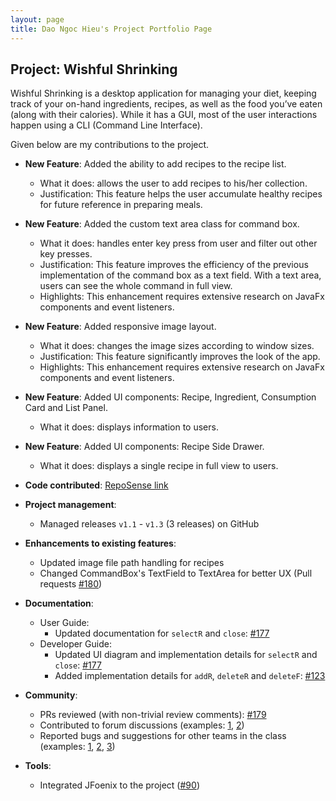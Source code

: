 ```yaml
---
layout: page
title: Dao Ngoc Hieu's Project Portfolio Page
---
```

## Project: Wishful Shrinking

Wishful Shrinking is a desktop application for managing your diet, keeping track of your on-hand ingredients, recipes, as well as the food you’ve eaten (along with their calories). While it has a GUI, most of the user interactions happen using a CLI (Command Line Interface).

Given below are my contributions to the project.

* **New Feature**: Added the ability to add recipes to the recipe list.
  * What it does: allows the user to add recipes to his/her collection.
  * Justification: This feature helps the user accumulate healthy recipes for future reference in preparing meals.
 
* **New Feature**: Added the custom text area class for command box.
  * What it does: handles enter key press from user and filter out other key presses.
  * Justification: This feature improves the efficiency of the previous implementation of the command box as a text field. With a text area,
  users can see the whole command in full view.
  * Highlights: This enhancement requires extensive research on JavaFx components and event listeners.
  
* **New Feature**: Added responsive image layout.
  * What it does: changes the image sizes according to window sizes.
  * Justification: This feature significantly improves the look of the app.
  * Highlights: This enhancement requires extensive research on JavaFx components and event listeners.

* **New Feature**: Added UI components: Recipe, Ingredient, Consumption Card and List Panel.
  * What it does: displays information to users.

* **New Feature**: Added UI components: Recipe Side Drawer.
  * What it does: displays a single recipe in full view to users.

  
* **Code contributed**: [RepoSense link](https://nus-cs2103-ay2021s1.github.io/tp-dashboard/#breakdown=true&search=daongochieu2810)

* **Project management**:
  * Managed releases `v1.1` - `v1.3` (3 releases) on GitHub

* **Enhancements to existing features**:
  * Updated image file path handling for recipes
  * Changed CommandBox's TextField to TextArea for better UX (Pull requests [\#180](https://github.com/AY2021S1-CS2103T-W10-2/tp/pull/180))

* **Documentation**:
  * User Guide:
    * Updated documentation for `selectR` and `close`: [\#177](https://github.com/AY2021S1-CS2103T-W10-2/tp/pull/177)
  * Developer Guide:
    * Updated UI diagram and implementation details for `selectR` and `close`: [\#177](https://github.com/AY2021S1-CS2103T-W10-2/tp/pull/177) 
    * Added implementation details for `addR`, `deleteR` and `deleteF`: [\#123](https://github.com/AY2021S1-CS2103T-W10-2/tp/pull/123)

* **Community**:
  * PRs reviewed (with non-trivial review comments): [\#179](https://github.com/AY2021S1-CS2103T-W10-2/tp/pull/179)
  * Contributed to forum discussions (examples: [1](https://github.com/nus-cs2103-AY2021S1/forum/issues/124), [2](https://github.com/nus-cs2103-AY2021S1/forum/issues/44))
  * Reported bugs and suggestions for other teams in the class (examples: [1](https://github.com/daongochieu2810/ped/issues/11), [2](https://github.com/daongochieu2810/ped/issues/9), [3](https://github.com/daongochieu2810/ped/issues/6))

* **Tools**:
  * Integrated JFoenix to the project ([\#90](https://github.com/AY2021S1-CS2103T-W10-2/tp/pull/90))
